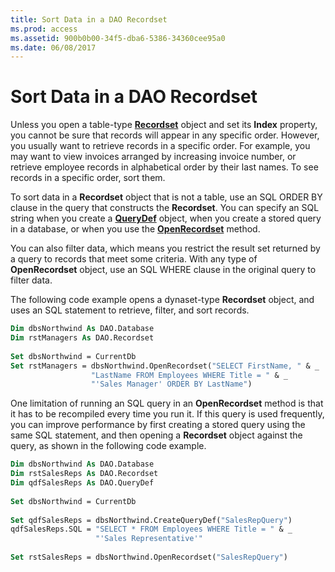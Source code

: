 ```yaml
---
title: Sort Data in a DAO Recordset
ms.prod: access
ms.assetid: 900b0b00-34f5-dba6-5386-34360cee95a0
ms.date: 06/08/2017
---
```



# Sort Data in a DAO Recordset

Unless you open a table-type  **[Recordset](../../../api/overview/Access.md)** object and set its **Index** property, you cannot be sure that records will appear in any specific order. However, you usually want to retrieve records in a specific order. For example, you may want to view invoices arranged by increasing invoice number, or retrieve employee records in alphabetical order by their last names. To see records in a specific order, sort them.

To sort data in a  **Recordset** object that is not a table, use an SQL ORDER BY clause in the query that constructs the **Recordset**. You can specify an SQL string when you create a **[QueryDef](../../../api/overview/Access.md)** object, when you create a stored query in a database, or when you use the **[OpenRecordset](../../../api/overview/Access.md)** method.

You can also filter data, which means you restrict the result set returned by a query to records that meet some criteria. With any type of  **OpenRecordset** object, use an SQL WHERE clause in the original query to filter data.

The following code example opens a dynaset-type  **Recordset** object, and uses an SQL statement to retrieve, filter, and sort records.



```vb
Dim dbsNorthwind As DAO.Database 
Dim rstManagers As DAO.Recordset 
 
Set dbsNorthwind = CurrentDb 
Set rstManagers = dbsNorthwind.OpenRecordset("SELECT FirstName, " & _ 
                  "LastName FROM Employees WHERE Title = " & _ 
                  "'Sales Manager' ORDER BY LastName") 

```

One limitation of running an SQL query in an  **OpenRecordset** method is that it has to be recompiled every time you run it. If this query is used frequently, you can improve performance by first creating a stored query using the same SQL statement, and then opening a **Recordset** object against the query, as shown in the following code example.



```vb
Dim dbsNorthwind As DAO.Database 
Dim rstSalesReps As DAO.Recordset 
Dim qdfSalesReps As DAO.QueryDef 
 
Set dbsNorthwind = CurrentDb 
 
Set qdfSalesReps = dbsNorthwind.CreateQueryDef("SalesRepQuery") 
qdfSalesReps.SQL = "SELECT * FROM Employees WHERE Title = " & _ 
                   "'Sales Representative'" 
 
Set rstSalesReps = dbsNorthwind.OpenRecordset("SalesRepQuery") 

```


